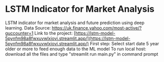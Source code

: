 # LSTM Indicator for Market Analysis
LSTM indicator for market analysis and future prediction using deep learning. 
Data Source: https://uk.finance.yahoo.com/most-active/?guccounter=1
Link to the project: [https://lstm-model-5pynfm98a8fwxuvwlxiovi.streamlit.app/](https://lstm-model-5pynfm98a8fwxuvwlxiovi.streamlit.app/)
First step: Select start date 5 year older or more to feed enough data to the ML model 
To run local host: download all the files and type "streamlit run main.py" in command prompt 
